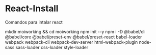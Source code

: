 # React-Install
Comandos para intalar react

mkdir moiworking && cd moiworking
npm init --y 
npm i -D @babel/cli @babel/core @babel/preset-env @babel/preset-react babel-loader webpack webpack-cli webpack-dev-server html-webpack-plugin node-sass sass-loader css-loader style-loader
